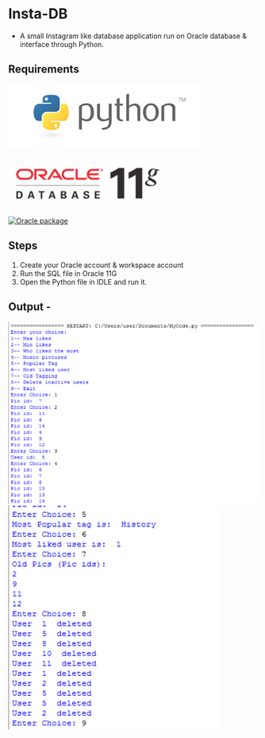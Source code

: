 # Insta-DB
  - A small Instagram like database application run on Oracle database & interface through Python.
## Requirements
  [![Python 3.6.5](python.png)](https://www.python.org/downloads/release/python-365)
  
  [![Oracle 11G](oracle.png)](http://www.oracle.com/technetwork/database/database-technologies/express-edition/downloads/index.html)
  
  [![Oracle package](https://badge.fury.io/py/cx_Oracle.svg)](https://pypi.org/project/cx_Oracle)


## Steps
  1. Create your Oracle account & workspace account
  2. Run the SQL file in Oracle 11G
  3. Open the Python file in IDLE and run it.
  
## Output -
![Output1](Output1.png)
![Output2](Output2.png)
